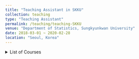 ```yaml
---
title: "Teaching Assistant in SKKU"
collection: teaching
type: "Teaching Assistant"
permalink: /teaching/teaching-SKKU
venue: "Department of Statistics, Sungkyunkwan University"
date: 2018-03-01 ~ 2020-02-28
location: "Seoul, Korea"
---
```


<details>

<summary>List of Courses</summary>

### Statistics Courses

- Mathematics for Statistics
- Introduction to Matrix Algebra
- Introduction to Regression Analysis
- Introduction to Sampling Theory

### Statistical Computing Courses

- Introduction to Statistical Computing
- R Programming & SAS Programming

</details>
